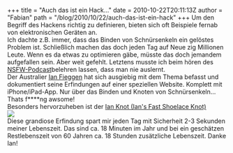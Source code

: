 +++
title = "Auch das ist ein Hack..."
date = 2010-10-22T20:11:13Z
author = "Fabian"
path = "/blog/2010/10/22/auch-das-ist-ein-hack"
+++
Um den Begriff des Hackens richtig zu definieren, bieten sich oft
Beispiele fernab von elektronischen Geräten an.  
Ich dachte z.B. immer, dass das Binden von Schnürsenkeln ein gelöstes
Problem ist. Schließlich machen das doch jeden Tag auf Neue zig
Millionen Leute. Wenn es da etwas zu optimieren gäbe, müsste das doch
jemandem aufgefallen sein. Aber weit gefehlt. Letztens musste ich beim
hören des
[NSFW-Podcast](https://tim.geekheim.de/category/podcast/nsfw/ "NSFW-Podcast")belehren
lassen, dass man nie auslernt.  
Der Australier [Ian Fieggen](https://www.fieggen.com/ "Ian Fieggen") hat
sich ausgiebig mit dem Thema befasst und dokumentiert seine Erfindungen
auf einer speziellen Website. Komplett mit iPhone/iPad-App. Nur über das
Binden und Knoten von Schnürsenkeln... Thats f\*\*\*\*ng awsome!  
Besonders hervorzuheben ist der [Ian Knot (Ian's Fast Shoelace
Knot)](https://www.fieggen.com/shoelace/ianknot.htm "Ian Knot")  
![](https://www.fieggen.com/shoelace/IanKnot16.gif)  
Diese grandiose Erfindung spart mir jeden Tag mit Sicherheit 2-3
Sekunden meiner Lebenszeit. Das sind ca. 18 Minuten im Jahr und bei ein
geschätzen Restlebenszeit von 60 Jahren ca. 18 Stunden zusätzliche
Lebenszeit. Danke Ian!
